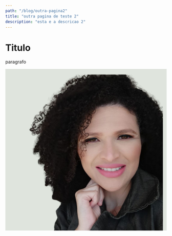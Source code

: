 ```yaml
---
path: "/blog/outra-pagina2"
title: "outra pagina de teste 2"
description: "esta e a descricao 2"
---
```


# Titulo 

paragrafo

![Minha foto](./img3.jpg)